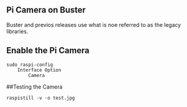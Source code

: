 ## Pi Camera on Buster

Buster and previos releases use what is noe referred to as the legacy libraries.

## Enable the Pi Camera

```
sudo raspi-config
    Interface Option
        Camera       
```

##Testing the Camera

```
raspistill -v -o test.jpg       
```